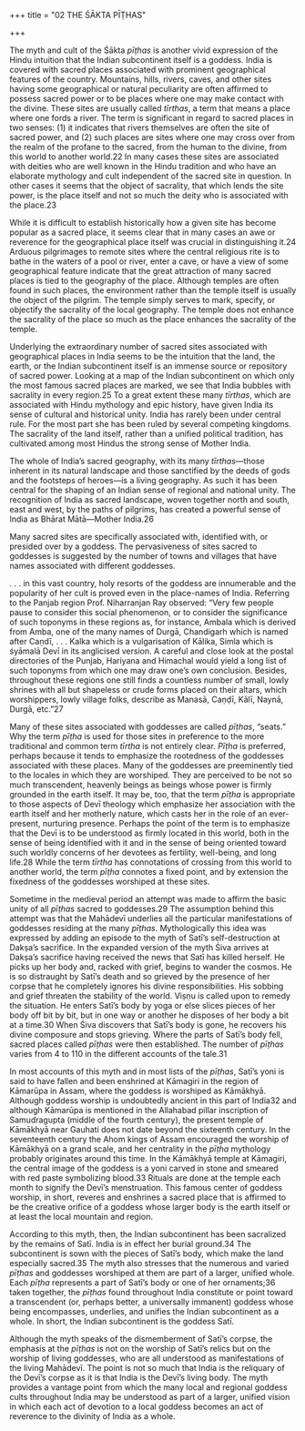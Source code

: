 +++
title = "02 THE ŚĀKTA PĪṬHAS"

+++

The myth and cult of the Śākta *pīṭhas* is another vivid expression of the Hindu intuition that the Indian subcontinent itself is a goddess. India is covered with sacred places associated with prominent geographical features of the country. Mountains, hills, rivers, caves, and other sites having some geographical or natural peculiarity are often affirmed to possess sacred power or to be places where one may make contact with the divine. These sites are usually called *tīrthas*, a term that means a place where one fords a river. The term is significant in regard to sacred places in two senses: \(1\) it indicates that rivers themselves are often the site of sacred power, and \(2\) such places are sites where one may cross over from the realm of the profane to the sacred, from the human to the divine, from this world to another world.22 In many cases these sites are associated with deities who are well known in the Hindu tradition and who have an elaborate mythology and cult independent of the sacred site in question. In other cases it seems that the object of sacrality, that which lends the site power, is the place itself and not so much the deity who is associated with the place.23

While it is difficult to establish historically how a given site has become popular as a sacred place, it seems clear that in many cases an awe or reverence for the geographical place itself was crucial in distinguishing it.24 Arduous pilgrimages to remote sites where the central religious rite is to bathe in the waters of a pool or river, enter a cave, or have a view of some geographical feature indicate that the great attraction of many sacred places is tied to the geography of the place. Although temples are often found in such places, the environment rather than the temple itself is usually the object of the pilgrim. The temple simply serves to mark, specify, or objectify the sacrality of the local geography. The temple does not enhance the sacrality of the place so much as the place enhances the sacrality of the temple.

Underlying the extraordinary number of sacred sites associated with geographical places in India seems to be the intuition that the land, the earth, or the Indian subcontinent itself is an immense source or repository of sacred power. Looking at a map of the Indian subcontinent on which only the most famous sacred places are marked, we see that India bubbles with sacrality in every region.25 To a great extent these many *tīrthas*, which are associated with Hindu mythology and epic history, have given India its sense of cultural and historical unity. India has rarely been under central rule. For the most part she has been ruled by several competing kingdoms. The sacrality of the land itself, rather than a unified political tradition, has cultivated among most Hindus the strong sense of Mother India.



The whole of India’s sacred geography, with its many *tīrthas*—those inherent in its natural landscape and those sanctified by the deeds of gods and the footsteps of heroes—is a living geography. As such it has been central for the shaping of an Indian sense of regional and national unity. The recognition of India as sacred landscape, woven together north and south, east and west, by the paths of pilgrims, has created a powerful sense of India as Bhārat Mātā—Mother India.26

Many sacred sites are specifically associated with, identified with, or presided over by a goddess. The pervasiveness of sites sacred to goddesses is suggested by the number of towns and villages that have names associated with different goddesses.



. . . in this vast country, holy resorts of the goddess are innumerable and the popularity of her cult is proved even in the place-names of India. Referring to the Panjab region Prof. Niharranjan Ray observed: “Very few people pause to consider this social phenomenon, or to consider the significance of such toponyms in these regions as, for instance, Ambala which is derived from Amba, one of the many names of Durgā, Chandigarh which is named after Caṇdī, . . . Kalka which is a vulgarisation of Kālika, Simla which is śyāmalā Devī in its anglicised version. A careful and close look at the postal directories of the Punjab, Hariyana and Himachal would yield a long list of such toponyms from which one may draw one’s own conclusion. Besides, throughout these regions one still finds a countless number of small, lowly shrines with all but shapeless or crude forms placed on their altars, which worshippers, lowly village folks, describe as Manasā, Caṇḍī, Kālī, Naynā, Durgā, etc.”27

Many of these sites associated with goddesses are called *pīṭhas*, “seats.” Why the term *pīṭha* is used for those sites in preference to the more traditional and common term *tīrtha* is not entirely clear. *Pīṭha* is preferred, perhaps because it tends to emphasize the rootedness of the goddesses associated with these places. Many of the goddesses are preeminently tied to the locales in which they are worshiped. They are perceived to be not so much transcendent, heavenly beings as beings whose power is firmly grounded in the earth itself. It may be, too, that the term *pīṭha* is appropriate to those aspects of Devī theology which emphasize her association with the earth itself and her motherly nature, which casts her in the role of an ever-present, nurturing presence. Perhaps the point of the term is to emphasize that the Devī is to be understood as firmly located in this world, both in the sense of being identified with it and in the sense of being oriented toward such worldly concerns of her devotees as fertility, well-being, and long life.28 While the term *tīrtha* has connotations of crossing from this world to another world, the term *pīṭha* connotes a fixed point, and by extension the fixedness of the goddesses worshiped at these sites.

Sometime in the medieval period an attempt was made to affirm the basic unity of all *pīṭhas* sacred to goddesses.29 The assumption behind this attempt was that the Mahādevī underlies all the particular manifestations of goddesses residing at the many *pīṭhas*. Mythologically this idea was expressed by adding an episode to the myth of Satī’s self-destruction at Dakṣa’s sacrifice. In the expanded version of the myth Śiva arrives at Dakṣa’s sacrifice having received the news that Satī has killed herself. He picks up her body and, racked with grief, begins to wander the cosmos. He is so distraught by Satī’s death and so grieved by the presence of her corpse that he completely ignores his divine responsibilities. His sobbing and grief threaten the stability of the world. Viṣṇu is called upon to remedy the situation. He enters Satī’s body by yoga or else slices pieces of her body off bit by bit, but in one way or another he disposes of her body a bit at a time.30 When Śiva discovers that Satī’s body is gone, he recovers his divine composure and stops grieving. Where the parts of Satī’s body fell, sacred places called *pīṭhas* were then established. The number of *pīṭhas* varies from 4 to 110 in the different accounts of the tale.31

In most accounts of this myth and in most lists of the *pīṭhas*, Satī’s yoni is said to have fallen and been enshrined at Kāmagiri in the region of Kāmarūpa in Assam, where the goddess is worshiped as Kāmākhyā. Although goddess worship is undoubtedly ancient in this part of India32 and although Kāmarūpa is mentioned in the Allahabad pillar inscription of Samudragupta \(middle of the fourth century\), the present temple of Kāmākhyā near Gauhati does not date beyond the sixteenth century. In the seventeenth century the Ahom kings of Assam encouraged the worship of Kāmākhyā on a grand scale, and her centrality in the *pīṭha* mythology probably originates around this time. In the Kāmākhyā temple at Kāmagiri, the central image of the goddess is a yoni carved in stone and smeared with red paste symbolizing blood.33 Rituals are done at the temple each month to signify the Devī’s menstruation. This famous center of goddess worship, in short, reveres and enshrines a sacred place that is affirmed to be the creative orifice of a goddess whose larger body is the earth itself or at least the local mountain and region.

According to this myth, then, the Indian subcontinent has been sacralized by the remains of Satī. India is in effect her burial ground.34 The subcontinent is sown with the pieces of Satī’s body, which make the land especially sacred.35 The myth also stresses that the numerous and varied *pīṭhas* and goddesses worshiped at them are part of a larger, unified whole. Each *pīṭha* represents a part of Satī’s body or one of her ornaments;36 taken together, the *pīṭhas* found throughout India constitute or point toward a transcendent \(or, perhaps better, a universally immanent\) goddess whose being encompasses, underlies, and unifies the Indian subcontinent as a whole. In short, the Indian subcontinent is the goddess Satī.

Although the myth speaks of the dismemberment of Satī’s corpse, the emphasis at the *pīṭhas* is not on the worship of Satī’s relics but on the worship of living goddesses, who are all understood as manifestations of the living Mahādevī. The point is not so much that India is the reliquary of the Devī’s corpse as it is that India is the Devī’s living body. The myth provides a vantage point from which the many local and regional goddess cults throughout India may be understood as part of a larger, unified vision in which each act of devotion to a local goddess becomes an act of reverence to the divinity of India as a whole.
